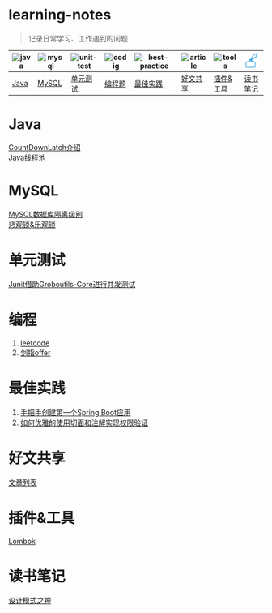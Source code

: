 # learning-notes
> 记录日常学习、工作遇到的问题

|![java](pic/java.png)|![mysql](pic/db.png)|![unit-test](pic/ut.png)|![codig](pic/coding.png)|![best-practice](pic/practice.png)|![article](pic/article.png)|![tools](pic/tools.png)|![note](pic/note.png)|
|-|-|-|-|-|-|-|-|
|[Java](#java)|[MySQL](#mysql)|[单元测试](#unit-test)|[编程题](#coding)|[最佳实践](#best-practice)|[好文共享](#article-share)|[插件&工具](#plugin-tool)|[读书笔记](#read-note)|

# Java

[CountDownLatch介绍](java/CountDownLatch.md)<br>
[Java线程池](java/java线程池.md)

# <span id="mysql">MySQL</span>
[MySQL数据库隔离级别](mysql/MySQL数据库隔离级别.md)<br>
[悲观锁&乐观锁](mysql/悲观锁&乐观锁.md)

# <span id="unit-test">单元测试</span>
[Junit借助Groboutils-Core进行并发测试](单元测试/Junit借助Groboutils-Core进行并发测试.md)

# <span id="coding">编程</span>
1. [leetcode](编程题/leetcode/catalog.md)
2. [剑指offer](编程题/剑指offer/catalog.md)

# <span id="best-practice">最佳实践</span>
1. [手把手创建第一个Spring Boot应用](最佳实践/手把手创建第一个SpringBoot应用.md)
2. [如何优雅的使用切面和注解实现权限验证](最佳实践/如何优雅的使用切面和注解实现权限验证.md)

# <span id="article-share">好文共享</span>
[文章列表](好文共享/article-list.md)

# <span id="plugin-tool">插件&工具</span>
[Lombok](plugin-tool/lombok/catalog.md)

# <span id="read-note">读书笔记</span>
[设计模式之禅](读书笔记/设计模式之禅/catalog.md)






